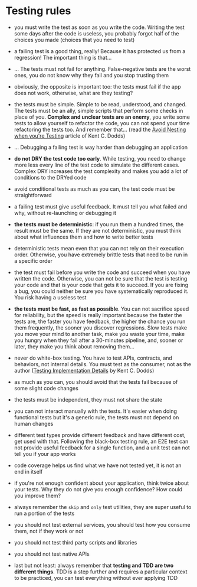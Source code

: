 # Testing rules

- you must write the test as soon as you write the code. Writing the test some days after the code is useless, you probably forgot half of the choices you made (choices that you need to test)

- a failing test is a good thing, really! Because it has protected us from a regression! The important thing is that...

- ... The tests must not fail for anything. False-negative tests are the worst ones, you do not know why they fail and you stop trusting them

- obviously, the opposite is important too: the tests must fail if the app does not work, otherwise, what are they testing?

- <span id="simple"></span>the tests must be simple. Simple to be read, understood, and changed. The tests must be an ally, simple scripts that perform some checks in place of you. **Complex and unclear tests are an enemy**, you write some tests to allow yourself to refactor the code, you can not spend your time refactoring the tests too. And remember that... (read the [Avoid Nesting when you're Testing](https://kentcdodds.com/blog/avoid-nesting-when-youre-testing) article of Kent C. Dodds)

- ... Debugging a failing test is way harder than debugging an application

- <span id="dry"></span>**do not DRY the test code too early**. While testing, you need to change more less every line of the test code to simulate the different cases. Complex DRY increases the test complexity and makes you add a lot of conditions to the DRYed code

- avoid conditional tests as much as you can, the test code must be straightforward

- a failing test must give useful feedback. It must tell you what failed and why, without re-launching or debugging it

- <span id="deterministic-tests"></span>**the tests must be deterministic**: if you run them a hundred times, the result must be the same. If they are not deterministic, you must think about what influences them and how to write better tests

- deterministic tests mean even that you can not rely on their execution order. Otherwise, you have extremely brittle tests that need to be run in a specific order

- the test must fail before you write the code and succeed when you have written the code. Otherwise, you can not be sure that the test is testing your code and that is your code that gets it to succeed. If you are fixing a bug, you could neither be sure you have systematically reproduced it. You risk having a useless test

- **the tests must be fast, as fast as possible**. You can not sacrifice speed for reliability, but the speed is really important because the faster the tests are, the faster you have feedback, the higher the chance you run them frequently, the sooner you discover regressions. Slow tests make you move your mind to another task, make you waste your time, make you hungry when they fail after a 30-minutes pipeline, and, sooner or later, they make you think about removing them...

- <span id="whitebox-testing"></span>never do white-box testing. You have to test APIs, contracts, and behaviors, not internal details. You must test as the consumer, not as the author ([Testing Implementation Details](https://kentcdodds.com/blog/testing-implementation-details) by Kent C. Dodds)

- as much as you can, you should avoid that the tests fail because of some slight code changes

- <span id="shared-state"></span>the tests must be independent, they must not share the state

- you can not interact manually with the tests. It's easier when doing functional tests but it's a generic rule, the tests must not depend on human changes

- different test types provide different feedback and have different cost, get used with that. Following the black-box testing rule, an E2E test can not provide useful feedback for a single function, and a unit test can not tell you if your app works

- code coverage helps us find what we have not tested yet, it is not an end in itself

- if you're not enough confident about your application, think twice about your tests. Why they do not give you enough confidence? How could you improve them?

- <span id="skip-and-only"></span>always remember the `skip` and `only` test utilities, they are super useful to run a portion of the tests

- you should not test external services, you should test how you consume them, not if they work or not

- you should not test third party scripts and libraries

- you should not test native APIs

- last but not least: always remember that **testing and TDD are two different things**. TDD is a step further and requires a particular context to be practiced, you can test everything without ever applying TDD
